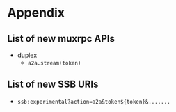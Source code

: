 # Appendix

## List of new muxrpc APIs

- duplex
  - `a2a.stream(token)`

## List of new SSB URIs

- `ssb:experimental?action=a2a&token${token}&.......`
